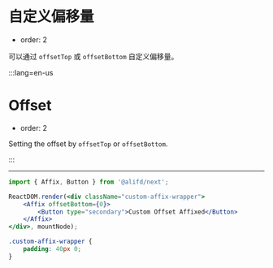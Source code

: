 # 自定义偏移量

- order: 2

可以通过 `offsetTop` 或 `offsetBottom` 自定义偏移量。

:::lang=en-us
# Offset

- order: 2

Setting the offset by `offsetTop` or `offsetBottom`.

:::

---

````jsx
import { Affix, Button } from '@alifd/next';

ReactDOM.render(<div className="custom-affix-wrapper">
    <Affix offsetBottom={0}>
        <Button type="secondary">Custom Offset Affixed</Button>
    </Affix>
</div>, mountNode);
````

````css
.custom-affix-wrapper {
    padding: 40px 0;
}
````
